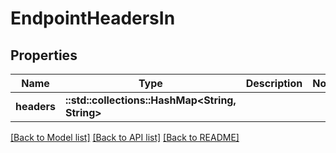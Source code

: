 # EndpointHeadersIn

## Properties

Name | Type | Description | Notes
------------ | ------------- | ------------- | -------------
**headers** | **::std::collections::HashMap<String, String>** |  | 

[[Back to Model list]](../README.md#documentation-for-models) [[Back to API list]](../README.md#documentation-for-api-endpoints) [[Back to README]](../README.md)


